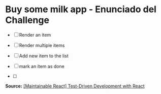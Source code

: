 # Buy some milk app - Enunciado del Challenge

- [ ] Render an item
- [ ] Render multiple items
- [ ] Add new item to the list
- [ ] mark an item as done

- [ ] 


**Source:** [[Maintainable React] Test-Driven Development with React](https://www.youtube.com/watch?v=V-pwM3eIcbo)

